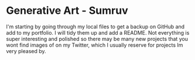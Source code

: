 # Generative Art - Sumruv

I'm starting by going through my local files to get a backup on GitHub and add to my portfolio. I will tidy them up and add a README. Not everything is super interesting and polished so there may be many new projects that you wont find images of on my Twitter, which I usually reserve for projects Im very pleased by. 
